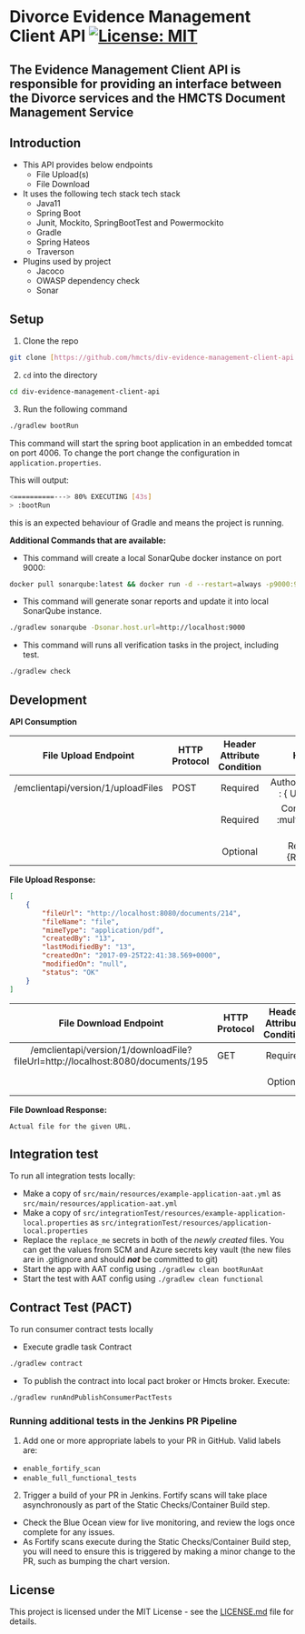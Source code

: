 # Divorce Evidence Management Client API [![License: MIT](https://img.shields.io/badge/License-MIT-yellow.svg)](https://opensource.org/licenses/MIT)

## The Evidence Management Client API is responsible for providing an interface between the Divorce services and the HMCTS Document Management Service

## Introduction
* This API provides below endpoints
  * File Upload(s)
  * File Download
* It uses the following tech stack tech stack
  * Java11
  * Spring Boot
  * Junit, Mockito, SpringBootTest and Powermockito
  * Gradle
  * Spring Hateos
  * Traverson
* Plugins used by project
  * Jacoco
  * OWASP dependency check
  * Sonar

## Setup

1. Clone the repo 
```bash
git clone [https://github.com/hmcts/div-evidence-management-client-api.git](https://github.com/hmcts/div-evidence-management-client-api.git)
```
2. `cd` into the directory
```bash
cd div-evidence-management-client-api
```

3. Run the following command
```bash
./gradlew bootRun

```
This command will start the spring boot application in an embedded tomcat on port 4006.
To change the port change the configuration in `application.properties`. 

This will output: 
```bash
<==========---> 80% EXECUTING [43s]
> :bootRun
```
this is an expected behaviour of Gradle and means the project is running.

**Additional Commands that are available:**
* This command will create a local SonarQube docker instance on port 9000:
```bash
docker pull sonarqube:latest && docker run -d --restart=always -p9000:9000 sonarqube:latest
```

* This command will generate sonar reports and update it into local SonarQube instance.
```bash
./gradlew sonarqube -Dsonar.host.url=http://localhost:9000
```

* This command will runs all verification tasks in the project, including test.
```bash
./gradlew check
```
 
## Development 
**API Consumption**

| File Upload Endpoint | HTTP Protocol | Header Attribute  Condition | Headers | Body |
|:----------------------------------:|---------------|:---------------------------:|:------------------------------------:|:----------------------------------------------------------------:|
| /emclientapi/version/1/uploadFiles | POST | Required | AuthorizationToken : { User Token }  | [key=file,value=MultipartFile1,key=file,value=MultipartFile2,....] |
|  |  | Required | Content-Type :multipart/form-data  |  |
|  |  | Optional | RequestId :{RequestId} |  |

**File Upload Response:**

```JSON
[
    {
        "fileUrl": "http://localhost:8080/documents/214",
        "fileName": "file",
        "mimeType": "application/pdf",
        "createdBy": "13",
        "lastModifiedBy": "13",
        "createdOn": "2017-09-25T22:41:38.569+0000",
        "modifiedOn": "null",
        "status": "OK"
    }
]
```

| File Download Endpoint | HTTP Protocol | Header Attribute  Condition | Headers |
|:-------------------------------------------------------------------------------:|---------------|:---------------------------:|:------------------------------------:|
| /emclientapi/version/1/downloadFile?fileUrl=http://localhost:8080/documents/195 | GET | Required | AuthorizationToken : { User Token }  |
|  |  | Optional | RequestId :{RequestId} |

**File Download Response:**

``` Actual file for the given URL. ```

## Integration test

To run all integration tests locally:

* Make a copy of `src/main/resources/example-application-aat.yml` as `src/main/resources/application-aat.yml`
* Make a copy of `src/integrationTest/resources/example-application-local.properties` as `src/integrationTest/resources/application-local.properties`
* Replace the `replace_me` secrets in both of the _newly created_ files. You can get the values from SCM and Azure secrets key vault (the new files are in .gitignore and should ***not*** be committed to git)
* Start the app with AAT config using `./gradlew clean bootRunAat`
* Start the test with AAT config using `./gradlew clean functional`

## Contract Test (PACT)

To run consumer contract tests locally
* Execute gradle task Contract
```bash
./gradlew contract
```
 
* To publish the contract into local pact broker or Hmcts broker. Execute:
```bash
./gradlew runAndPublishConsumerPactTests
```

### Running additional tests in the Jenkins PR Pipeline

1. Add one or more appropriate labels to your PR in GitHub. Valid labels are:

- ```enable_fortify_scan```
- ```enable_full_functional_tests```

2. Trigger a build of your PR in Jenkins.  Fortify scans will take place asynchronously as part of the Static Checks/Container Build step.
- Check the Blue Ocean view for live monitoring, and review the logs once complete for any issues.
- As Fortify scans execute during the Static Checks/Container Build step, you will need to ensure this is triggered by making a minor change to the PR, such as bumping the chart version.

##  License

This project is licensed under the MIT License - see the [LICENSE.md](LICENSE.md) file for details.
